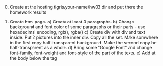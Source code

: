 0. Create at the hosting tigris/your-name/hw03 dir
   and put there the homework results

1. Create html page.
    a) Create at least 3 paragraphs.
    b) Change background and font color of some
       paragraphs or their parts -
       use hexadecimal encoding, rgb(), rgba()
    c) Create div with div and text inside. Put 2 pictures
      into the inner div. Copy all the set. Make somwhere
      in the first copy half-transparent background.
      Make the second copy be half-transparent as a whole.
    d) Bring some "Google Font" and change
       font-family, font-weight and font-style
       of the part of the texts.
    e) Add at the body below the tag <script> (without
      the attribute "src") and perform there directly
      the next mission:
        /* Use 3 variables: firstName (for the name),
           lastName (for the family name),
           nameFirst (may get values "yes", "no").
           Set their values by prompt or by yourself.
           If nameFirst equals "yes" show the name and the family name
           at the console, if equals "no",
           show the family name and the name at the console */


2. Number systems.
   There are examples of using the algorithms at
   from-binary-to-decimal.jpeg,
   from-decimal-to-binary.jpeg

   a) Convert 1011001000 from binary to decimal
   b) Convert 302 from decimal to binary
   c) Use the algorithm of division by 16 and finding remainders,
      convert from decimal into hexadecimal:
      7562
      18224
   d) Convert from hexadecimal to decimal:
      B9
      2AD64

3. Create html page like html_practice_exercise_6.PNG.
   Use property font-size.

4. Transparency. Create five divs of the same
   color but with the different transparency - inside each other. Possible
   output you see at html_practice_exercise_7_transparency.JPG. Colors - your choice

5. Planet table. Go over the table tutorial and create the planet table

6. Tomatoes.

   Create 2 variables:
   let countTomatoLovers = 10;
   let countTomatoHaters = 3;

   Show how many tomato lovers and tomato haters we've got
   (you can use console.log() or document.write()).

   Ask a person for some name of a vegetable.

   Check the vegetable, and if it is "tomato",
   add 1 to tomato lovers, like this:
   countTomatoLovers =  countTomatoLovers  + 1;

   If it is not "tomato", add 1 to tomato haters.

   Show how many tomato lovers and tomato haters we've got now.

7. Declare a variable and prompt a user for the first name.

   Get the answer of the user for the second question:
      Do you brush your hair?

   If the answer is "yes","YES","Yes","Ye","Yea", etc.,
   tell him: "<name of the user>, well done!" and show some happy emojee.

   If the answer is "NO","No","no", "naah", etc.,
   tell him: "<name of the user>, your hairdresser is crying" and show some sad emojee.

   If the answer not like "yes" or "no",
   inside the block of "else" prompt for the 3rd question:
   "<name of the user>, do you have hair at all?"

   React to "yes" and "no".

   Anyway after the "if" put in the console: "Regards to your hairdresser!"

8. Ask user to enter 3 different numbers.

   Check that all the inputs are numbers (see the hint after all
   the exercises).

      Check if the second number is not is not equal to the first.
      If it is equal, use function alert() to tell the user that
      it was wrong input. For example,
      alert('The first and the second numbers are equal. \nWrong input!')

      Check if the third number is equal to the first or to the second.
      If it is the case, show alert that says, that it is wrong input,
      as the 3rd number is equal to the 1st or to the 2nd.

      If the input is OK,
      Show at the console the maximal number of the 3.


9. Leap year. You program gets a year. It should use % and
   answer if the given year is a leap year. If a year
   is not divisible by 4 then it is not leap,
   if it is divisible by 4 but not by 100 - it is leap,
   if it is divisible by 400 - it is leap (like 2000 was),
   if it is divisible by 100 but not by 400 - it is not leap
   (like 1900 was).

Hint for 8.

   if (isNaN(num1) || isNaN(num2) ...
